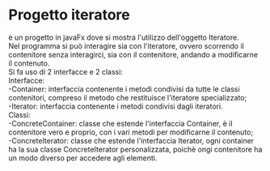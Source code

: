# Progetto iteratore
è un progetto in javaFx dove si mostra l'utilizzo dell'oggetto Iteratore.<br>
Nel programma si può interagire sia con l'iteratore, ovvero scorrendo il contenitore senza interagirci, sia con il contenitore, andando a modificarne il contenuto.<br>
Si fa uso di 2 interfacce e 2 classi:<br>
Interfacce:<br>
-Container: interfaccia contenente i metodi condivisi da tutte le classi contenitori, compreso il metodo che restituisce l'iteratore specializzato;<br>
-Iterator: interfaccia contenente i metodi condivisi dagli iteratori.<br>
Classi:<br>
-ConcreteContainer: classe che estende l'interfaccia Container, è il contenitore vero e proprio, con i vari metodi per modificarne il contenuto;<br>
-ConcreteIterator: classe che estende l'interfaccia Iterator, ogni container ha la sua classe ConcreteIterator personalizzata, poichè ongi contenitore ha un modo diverso per accedere agli elementi.
